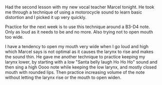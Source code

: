 Had the second lesson with my new vocal teacher Marcel tonight. He took me through a technique of using a motorocycle sound to learn basic distortion and I picked it up very quickly.

Practice for the next week is to use this technique around a B3-D4 note. Only as loud as it needs to be and no more. Also trying not to open mouth too wide.

I have a tendency to open my mouth very wide when I go loud and high which Marcel says is not optimal as it causes the larynx to rise and makes the sound thin. He gave me another technique to practice keeping my larynx lower, by starting with a low "Santa belly laugh Ho Ho Ho" sound and then sing a high Oooo note while keeping the low larynx, and mostly closed mouth with rounded lips. Then practice increasing volume of the note without letting the larynx rise or the mouth to open widen.